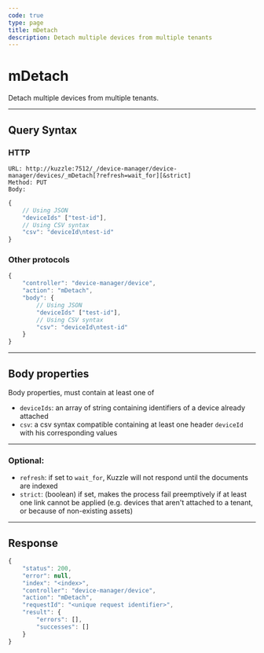 ```yaml
---
code: true
type: page
title: mDetach
description: Detach multiple devices from multiple tenants
---
```


# mDetach

Detach multiple devices from multiple tenants.

---

## Query Syntax

### HTTP

``` http
URL: http://kuzzle:7512/_/device-manager/device-manager/devices/_mDetach[?refresh=wait_for][&strict]
Method: PUT
Body:
```

``` js
{
    // Using JSON
    "deviceIds" ["test-id"],
    // Using CSV syntax
    "csv": "deviceId\ntest-id"
}
```

### Other protocols

``` js
{
    "controller": "device-manager/device",
    "action": "mDetach",
    "body": {
        // Using JSON
        "deviceIds" ["test-id"],
        // Using CSV syntax
        "csv": "deviceId\ntest-id"
    }
}
```

---

## Body properties

Body properties, must contain at least one of

* `deviceIds`: an array of string containing identifiers of a device already attached
* `csv`: a csv syntax compatible containing at least one header `deviceId` with his corresponding values

---

### Optional:

* `refresh`: if set to `wait_for`, Kuzzle will not respond until the documents are indexed
* `strict`: (boolean) if set, makes the process fail preemptively if at least one link cannot be applied (e.g. devices that aren't attached to a tenant, or because of non-existing assets)

---

## Response

``` js
{
    "status": 200,
    "error": null,
    "index": "<index>",
    "controller": "device-manager/device",
    "action": "mDetach",
    "requestId": "<unique request identifier>",
    "result": {
        "errors": [],
        "successes": []
    }
}
```
